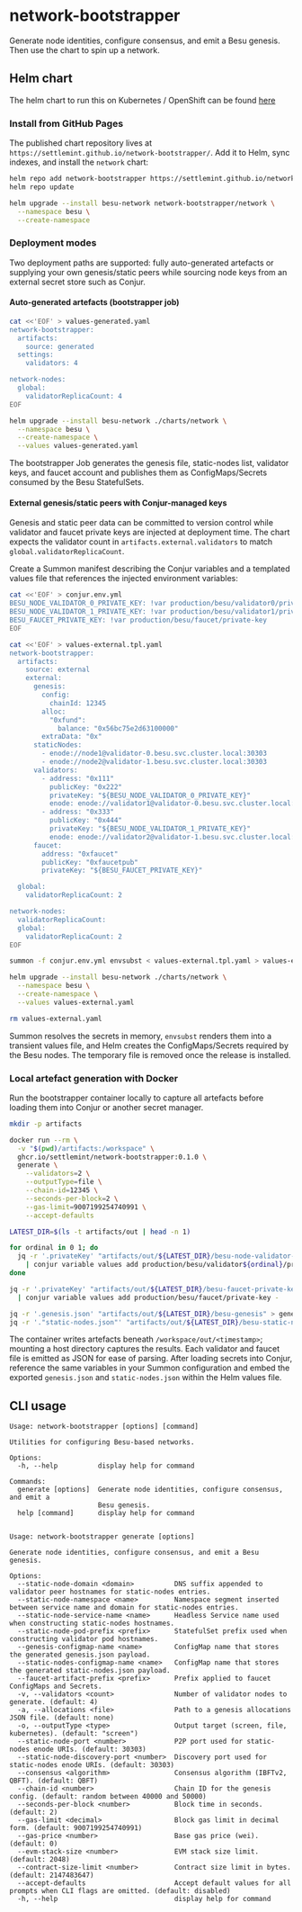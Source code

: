 # network-bootstrapper

Generate node identities, configure consensus, and emit a Besu genesis. Then use the chart to spin up a network.

## Helm chart

The helm chart to run this on Kubernetes / OpenShift can be found [here](./charts/network-bootstrapper/README.md)

### Install from GitHub Pages

The published chart repository lives at `https://settlemint.github.io/network-bootstrapper/`. Add it to Helm, sync indexes, and install the `network` chart:

```bash
helm repo add network-bootstrapper https://settlemint.github.io/network-bootstrapper/
helm repo update

helm upgrade --install besu-network network-bootstrapper/network \
  --namespace besu \
  --create-namespace
```

### Deployment modes

Two deployment paths are supported: fully auto-generated artefacts or supplying your own genesis/static peers while sourcing node keys from an external secret store such as Conjur.

#### Auto-generated artefacts (bootstrapper job)

```bash
cat <<'EOF' > values-generated.yaml
network-bootstrapper:
  artifacts:
    source: generated
  settings:
    validators: 4

network-nodes:
  global:
    validatorReplicaCount: 4
EOF

helm upgrade --install besu-network ./charts/network \
  --namespace besu \
  --create-namespace \
  --values values-generated.yaml
```

The bootstrapper Job generates the genesis file, static-nodes list, validator keys, and faucet account and publishes them as ConfigMaps/Secrets consumed by the Besu StatefulSets.

#### External genesis/static peers with Conjur-managed keys

Genesis and static peer data can be committed to version control while validator and faucet private keys are injected at deployment time. The chart expects the validator count in `artifacts.external.validators` to match `global.validatorReplicaCount`.

Create a Summon manifest describing the Conjur variables and a templated values file that references the injected environment variables:

```bash
cat <<'EOF' > conjur.env.yml
BESU_NODE_VALIDATOR_0_PRIVATE_KEY: !var production/besu/validator0/private-key
BESU_NODE_VALIDATOR_1_PRIVATE_KEY: !var production/besu/validator1/private-key
BESU_FAUCET_PRIVATE_KEY: !var production/besu/faucet/private-key
EOF

cat <<'EOF' > values-external.tpl.yaml
network-bootstrapper:
  artifacts:
    source: external
    external:
      genesis:
        config:
          chainId: 12345
        alloc:
          "0xfund":
            balance: "0x56bc75e2d63100000"
        extraData: "0x"
      staticNodes:
        - enode://node1@validator-0.besu.svc.cluster.local:30303
        - enode://node2@validator-1.besu.svc.cluster.local:30303
      validators:
        - address: "0x111"
          publicKey: "0x222"
          privateKey: "${BESU_NODE_VALIDATOR_0_PRIVATE_KEY}"
          enode: enode://validator1@validator-0.besu.svc.cluster.local:30303
        - address: "0x333"
          publicKey: "0x444"
          privateKey: "${BESU_NODE_VALIDATOR_1_PRIVATE_KEY}"
          enode: enode://validator2@validator-1.besu.svc.cluster.local:30303
      faucet:
        address: "0xfaucet"
        publicKey: "0xfaucetpub"
        privateKey: "${BESU_FAUCET_PRIVATE_KEY}"

  global:
    validatorReplicaCount: 2

network-nodes:
  validatorReplicaCount:
  global:
    validatorReplicaCount: 2
EOF

summon -f conjur.env.yml envsubst < values-external.tpl.yaml > values-external.yaml

helm upgrade --install besu-network ./charts/network \
  --namespace besu \
  --create-namespace \
  --values values-external.yaml

rm values-external.yaml
```

Summon resolves the secrets in memory, `envsubst` renders them into a transient values file, and Helm creates the ConfigMaps/Secrets required by the Besu nodes. The temporary file is removed once the release is installed.

### Local artefact generation with Docker

Run the bootstrapper container locally to capture all artefacts before loading them into Conjur or another secret manager.

```bash
mkdir -p artifacts

docker run --rm \
  -v "$(pwd)/artifacts:/workspace" \
  ghcr.io/settlemint/network-bootstrapper:0.1.0 \
  generate \
    --validators=2 \
    --outputType=file \
    --chain-id=12345 \
    --seconds-per-block=2 \
    --gas-limit=9007199254740991 \
    --accept-defaults

LATEST_DIR=$(ls -t artifacts/out | head -n 1)

for ordinal in 0 1; do
  jq -r '.privateKey' "artifacts/out/${LATEST_DIR}/besu-node-validator-${ordinal}-private-key" \
    | conjur variable values add production/besu/validator${ordinal}/private-key -
done

jq -r '.privateKey' "artifacts/out/${LATEST_DIR}/besu-faucet-private-key" \
  | conjur variable values add production/besu/faucet/private-key -

jq -r '.genesis.json' "artifacts/out/${LATEST_DIR}/besu-genesis" > genesis.json
jq -r '."static-nodes.json"' "artifacts/out/${LATEST_DIR}/besu-static-nodes" > static-nodes.json
```

The container writes artefacts beneath `/workspace/out/<timestamp>`; mounting a host directory captures the results. Each validator and faucet file is emitted as JSON for ease of parsing. After loading secrets into Conjur, reference the same variables in your Summon configuration and embed the exported `genesis.json` and `static-nodes.json` within the Helm values file.

## CLI usage

```
Usage: network-bootstrapper [options] [command]

Utilities for configuring Besu-based networks.

Options:
  -h, --help          display help for command

Commands:
  generate [options]  Generate node identities, configure consensus, and emit a
                      Besu genesis.
  help [command]      display help for command


Usage: network-bootstrapper generate [options]

Generate node identities, configure consensus, and emit a Besu genesis.

Options:
  --static-node-domain <domain>          DNS suffix appended to validator peer hostnames for static-nodes entries.
  --static-node-namespace <name>         Namespace segment inserted between service name and domain for static-nodes entries.
  --static-node-service-name <name>      Headless Service name used when constructing static-nodes hostnames.
  --static-node-pod-prefix <prefix>      StatefulSet prefix used when constructing validator pod hostnames.
  --genesis-configmap-name <name>        ConfigMap name that stores the generated genesis.json payload.
  --static-nodes-configmap-name <name>   ConfigMap name that stores the generated static-nodes.json payload.
  --faucet-artifact-prefix <prefix>      Prefix applied to faucet ConfigMaps and Secrets.
  -v, --validators <count>               Number of validator nodes to generate. (default: 4)
  -a, --allocations <file>               Path to a genesis allocations JSON file. (default: none)
  -o, --outputType <type>                Output target (screen, file, kubernetes). (default: "screen")
  --static-node-port <number>            P2P port used for static-nodes enode URIs. (default: 30303)
  --static-node-discovery-port <number>  Discovery port used for static-nodes enode URIs. (default: 30303)
  --consensus <algorithm>                Consensus algorithm (IBFTv2, QBFT). (default: QBFT)
  --chain-id <number>                    Chain ID for the genesis config. (default: random between 40000 and 50000)
  --seconds-per-block <number>           Block time in seconds. (default: 2)
  --gas-limit <decimal>                  Block gas limit in decimal form. (default: 9007199254740991)
  --gas-price <number>                   Base gas price (wei). (default: 0)
  --evm-stack-size <number>              EVM stack size limit. (default: 2048)
  --contract-size-limit <number>         Contract size limit in bytes. (default: 2147483647)
  --accept-defaults                      Accept default values for all prompts when CLI flags are omitted. (default: disabled)
  -h, --help                             display help for command

```
